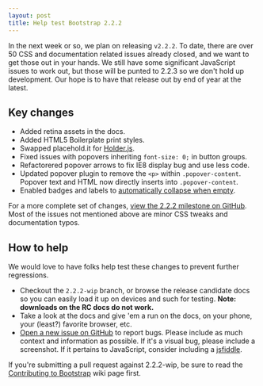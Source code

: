 ```yaml
---
layout: post
title: Help test Bootstrap 2.2.2
---
```


In the next week or so, we plan on releasing `v2.2.2`. To date, there are over 50 CSS and documentation related issues already closed, and we want to get those out in your hands. We still have some significant JavaScript issues to work out, but those will be punted to 2.2.3 so we don't hold up development. Our hope is to have that release out by end of year at the latest.

## Key changes

- Added retina assets in the docs.
- Added HTML5 Boilerplate print styles.
- Swapped placehold.it for [Holder.js](http://holderjs.com/).
- Fixed issues with popovers inheriting `font-size: 0;` in button groups.
- Refactorered popover arrows to fix IE8 display bug and use less code.
- Updated popover plugin to remove the `<p>` within `.popover-content`. Popover text and HTML now directly inserts into `.popover-content`.
- Enabled badges and labels to [automatically collapse when empty](https://github.com/twbs/bootstrap/commit/ead5dbeba5cd7acfa560bfb353f5e7c4f4a19256).

For a more complete set of changes, [view the 2.2.2 milestone on GitHub](https://github.com/twbs/bootstrap/issues?milestone=17&q=is%3Aclosed). Most of the issues not mentioned above are minor CSS tweaks and documentation typos.

## How to help

We would love to have folks help test these changes to prevent further regressions.

- Checkout the `2.2.2-wip` branch, or browse the release candidate docs so you can easily load it up on devices and such for testing. **Note: downloads on the RC docs do not work.**
- Take a look at the docs and give 'em a run on the docs, on your phone, your (least?) favorite browser, etc.
- [Open a new issue on GitHub](https://github.com/twbs/bootstrap/issues?sort=created&direction=desc&state=open) to report bugs. Please include as much context and information as possible. If it's a visual bug, please include a screenshot. If it pertains to JavaScript, consider including a [jsfiddle](https://jsfiddle.net/).

If you're submitting a pull request against 2.2.2-wip, be sure to read the [Contributing to Bootstrap](https://github.com/twbs/bootstrap/wiki/Contributing-to-Bootstrap) wiki page first.
